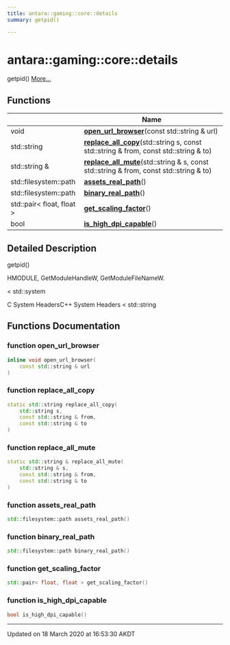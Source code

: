 ```yaml
---
title: antara::gaming::core::details
summary: getpid()  

---
```


# antara::gaming::core::details




getpid()  [More...](#detailed-description)








## Functions

|                | Name           |
| -------------- | -------------- |
| void | **[open_url_browser](Namespaces/namespaceantara_1_1gaming_1_1core_1_1details.md#function-open_url_browser)**(const std::string & url)  |
| std::string | **[replace_all_copy](Namespaces/namespaceantara_1_1gaming_1_1core_1_1details.md#function-replace_all_copy)**(std::string s, const std::string & from, const std::string & to)  |
| std::string & | **[replace_all_mute](Namespaces/namespaceantara_1_1gaming_1_1core_1_1details.md#function-replace_all_mute)**(std::string & s, const std::string & from, const std::string & to)  |
| std::filesystem::path | **[assets_real_path](Namespaces/namespaceantara_1_1gaming_1_1core_1_1details.md#function-assets_real_path)**()  |
| std::filesystem::path | **[binary_real_path](Namespaces/namespaceantara_1_1gaming_1_1core_1_1details.md#function-binary_real_path)**()  |
| std::pair< float, float > | **[get_scaling_factor](Namespaces/namespaceantara_1_1gaming_1_1core_1_1details.md#function-get_scaling_factor)**()  |
| bool | **[is_high_dpi_capable](Namespaces/namespaceantara_1_1gaming_1_1core_1_1details.md#function-is_high_dpi_capable)**()  |




## Detailed Description

getpid() 

























HMODULE, GetModuleHandleW, GetModuleFileNameW.

< std::system

C System HeadersC++ System Headers < std::string 




## Functions Documentation

### function open_url_browser

```cpp
inline void open_url_browser(
    const std::string & url
)
```




























### function replace_all_copy

```cpp
static std::string replace_all_copy(
    std::string s,
    const std::string & from,
    const std::string & to
)
```




























### function replace_all_mute

```cpp
static std::string & replace_all_mute(
    std::string & s,
    const std::string & from,
    const std::string & to
)
```




























### function assets_real_path

```cpp
std::filesystem::path assets_real_path()
```




























### function binary_real_path

```cpp
std::filesystem::path binary_real_path()
```




























### function get_scaling_factor

```cpp
std::pair< float, float > get_scaling_factor()
```




























### function is_high_dpi_capable

```cpp
bool is_high_dpi_capable()
```
































-------------------------------

Updated on 18 March 2020 at 16:53:30 AKDT